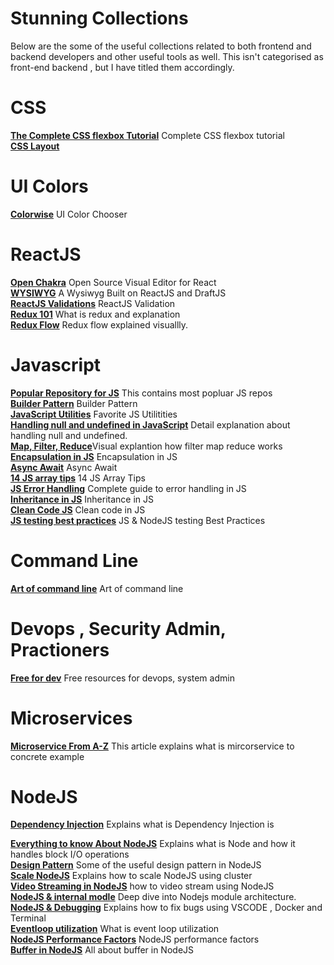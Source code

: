 # Stunning Collections

Below are the some of the useful collections related to both frontend and backend developers and other useful tools as well. This isn't categorised as front-end backend , but I have titled them accordingly.


# CSS
[**The Complete CSS flexbox Tutorial**](https://jstutorial.medium.com/the-complete-css-flex-box-tutorial-d17971950bdc) Complete CSS flexbox tutorial <br />
[**CSS Layout**](https://csslayout.io/)<br />


# UI Colors 
[**Colorwise**](https://colorwise.io/?topic=Google%20Home&sort=trending) UI Color Chooser

# ReactJS
[**Open Chakra**](https://**openchakra**.app) Open Source Visual Editor for React<br /> 
[**WYSIWYG**](https://jpuri.github.io/react-draft-wysiwyg/#/)  A Wysiwyg Built on ReactJS and DraftJS<br />
[**ReactJS Validations**](https://rjsf-team.github.io/react-jsonschema-form) ReactJS Validation <br />
[**Redux 101**](https://dev.to/rawaneltobgy/redux-101-a5e?utm_campaign=meetedgar&utm_medium=social&utm_source=meetedgar.com) What is redux and explanation <br/>
[**Redux Flow**](https://twitter.com/thekitze/status/727821044308967425) Redux flow explained visuallly. <br/>


# Javascript
[**Popular Repository for JS**](https://dev.to/iriskatastic/36-most-popular-javascript-repositories-on-github-in-january-2020-3n4d) This contains most popluar JS repos <br/>
[**Builder Pattern**](https://javascript.plainenglish.io/implementing-the-builder-pattern-in-javascript-without-classes-eaf41f93b9c0) Builder Pattern<br/>
[**JavaScript Utilities**](https://1loc.dev/) Favorite JS Utilitities <br/>
[**Handling null and undefined in JavaScript**](https://www.notion.so/Handling-null-and-undefined-in-JavaScript-5f462a204add423eaf4cc36c5532511f#d8d24eb7e11446febc1390adac870600) Detail explanation about handling null and undefined. <br/>
[**Map, Filter, Reduce**](https://jstutorial.medium.com/map-filter-and-reduce-animated-7fe391a35a47)Visual explantion how filter map reduce works<br/>
[**Encapsulation in JS**](https://medium.com/javascript-scene/encapsulation-in-javascript-26be60e325b4) Encapsulation in JS<br/>
[**Async Await**](https://www.freecodecamp.org/news/async-await-javascript-tutorial/) Async Await<br/>
[**14 JS array tips**](https://dev.to/kais_blog/14-awesome-javascript-array-tips-you-should-know-about-1d0m?utm_source=digest_mailer&utm_medium=email&utm_campaign=digest_email) 14 JS Array Tips<br/>
[**JS Error Handling**](https://www.valentinog.com/blog/error/) Complete guide to error handling in JS<br/>
[**Inheritance in JS**](https://medium.com/javascript-scene/master-the-javascript-interview-what-s-the-difference-between-class-prototypal-inheritance-e4cd0a7562e9) Inheritance in JS<br/>
[**Clean Code JS**](https://github.com/ryanmcdermott/clean-code-javascript#concurrency) Clean code in JS</br>
[**JS testing best practices**](https://github.com/goldbergyoni/javascript-testing-best-practices) JS & NodeJS testing Best Practices<br/>



# Command Line 
[**Art of command line**](https://github.com/jlevy/the-art-of-command-line) Art of command line <br/>


# Devops , Security Admin, Practioners
[**Free for dev**](https://free-for.dev/) Free resources for devops, system admin <br/>

# Microservices
[**Microservice From A-Z**](https://medium.com/swlh/microservices-architecture-from-a-to-z-7287da1c5d28) This article explains what is mircorservice to concrete example

# NodeJS
[**Dependency Injection**](https://levelup.gitconnected.com/node-js-advanced-pattern-dependency-injection-container-fc58a1946638) Explains what is Dependency Injection is <br/>

[**Everything to know About NodeJS**](https://dev.to/jorge_rockr/everything-you-need-to-know-about-node-js-lnc) Explains what is Node and how it handles block I/O operations<br/>
[**Design Pattern**](https://itnext.io/design-patterns-in-nodejs-990fed17c49c) Some of the useful design pattern in NodeJS <br/>
[**Scale NodeJS**](https://medium.com/free-code-camp/how-to-scale-your-node-js-server-using-clustering-c8d43c656e8f) Explains how to scale NodeJS using cluster <br/>
[**Video Streaming in NodeJS**](https://betterprogramming.pub/video-stream-with-node-js-and-html5-320b3191a6b6) how to video stream using NodeJS<br/>
[**NodeJS & internal modle**](https://itnext.io/deep-dive-into-node-js-module-architecture-b80fbd22dacb) Deep dive into Nodejs module architecture.<br/>
[**NodeJS & Debugging**](https://www.freecodecamp.org/news/node-js-debugging/) Explains how to fix bugs using VSCODE , Docker and Terminal<br/>
[**Eventloop utilization**](https://nodesource.com/blog/event-loop-utilization-nodejs?utm_medium=Social&utm_source=twitter&utm_campaign=social) What is event loop utilization <br/>
[**NodeJS Performance Factors**](https://javascript.plainenglish.io/how-many-requests-can-handle-a-real-world-nodejs-server-side-application-55da7a2f06f3) NodeJS performance factors <br/>
[**Buffer in NodeJS**](https://ruanmartinelli.com/posts/a-complete-guide-to-buffers) All about buffer in NodeJS